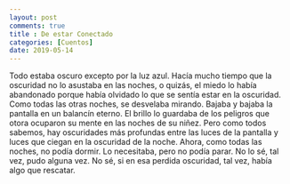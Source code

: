 ```yaml
---
layout: post
comments: true
title : De estar Conectado
categories: [Cuentos]
date: 2019-05-14
---
```

Todo estaba oscuro excepto por la luz azul. Hacía mucho tiempo que la oscuridad no lo asustaba en las noches, o quizás, el miedo lo había abandonado porque había olvidado lo que se sentía estar en la oscuridad. 
Como todas las otras noches, se desvelaba mirando. Bajaba y bajaba la pantalla en un balancín eterno. El brillo lo guardaba de los peligros que otora ocuparon su mente en las noches de su niñez. Pero como todos sabemos, hay oscuridades más profundas entre las luces de la pantalla y luces que ciegan en la oscuridad de la noche.
Ahora, como todas las noches, no podía dormir. Lo necesitaba, pero no podía parar. No lo sé, tal vez, pudo alguna vez. No sé, si en esa perdida oscuridad, tal vez, había algo que rescatar.
